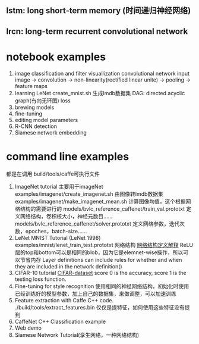 ## lstm: long short-term memory (时间递归神经网络)
## lrcn: long-term recurrent convolutional network

# notebook examples
1. image classification and filter visuallization
    convolutional network
    input image -> convolution -> non-linearity(rectified linear unite) -> pooling -> feature maps
2. learning LeNet
    create_mnist.sh 生成lmdb数据集
    DAG: directed acyclic graph(有向无环图)
    loss
3. brewing models
4. fine-tuning
5. editing model parameters
6. R-CNN detection
7. Siamese network embedding

# command line examples
都是在调用 build/tools/caffe可执行文件
1. ImageNet tutorial
    主要用于imageNet
    examples/imagenet/create_imagenet.sh  由图像转lmdb数据集
    examples/imagenet/make_imagenet_mean.sh 计算图像均值，这个根据网络结构的需要进行的
    models/bvlc_reference_caffenet/train_val.prototxt 定义网络结构，卷积核大小，神经元数目……
    models/bvlc_reference_caffenet/solver.prototxt 定义网络参数，迭代次数，epoches，batch-size……
2. LeNet MNIST Tutorial   (LeNet 1998)
    examples/mnist/lenet_train_test.prototxt 网络结构
    [网络结构定义解释](http://caffe.berkeleyvision.org/gathered/examples/mnist.html)
    ReLU层的top和bottom可以是相同的blob，因为它是elemnet-wise操作，所以可以节省内存
    Layer definitions can include rules for whether and when they are included in the network definition()
3. CIFAR-10 tutorial [CIFAR-dataset](http://www.cs.toronto.edu/~kriz/cifar.html)
    score 0 is the accuracy,
    score 1 is the testing loss function.
4. Fine-tuning for style recognition
    使用相同的神经网络结构，初始化时使用已经训练好的模型参数，加上自己的数据集，来做调整，可以加速训练
5. Feature extraction with Caffe C++ code.
    ./build/tools/extract_features.bin 
    仅仅是提特征，如何使用这些特征没有提到
6. CaffeNet C++ Classification example    
7. Web demo
8. Siamese Network Tutorial(孪生网络，一种网络结构)